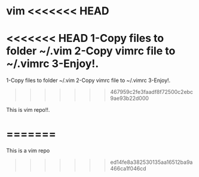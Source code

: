 vim
<<<<<<< HEAD
=====
<<<<<<< HEAD
1-Copy files to folder ~/.vim
2-Copy vimrc file to ~/.vimrc
3-Enjoy!.
=======
1-Copy files to folder ~/.vim 
2-Copy vimrc file to ~/.vimrc 
3-Enjoy!. 
>>>>>>> 467959c2fe3faadf8f72500c2ebc9ae93b22d000

This is vim repo!!.

=======
=======

This is a vim repo
>>>>>>> ed14fe8a382530135aa16512ba9a466ca1f046cd
